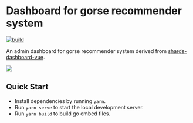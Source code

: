 # Dashboard for gorse recommender system

[![build](https://github.com/gorse-io/dashboard/actions/workflows/build.yml/badge.svg?branch=master)](https://github.com/gorse-io/dashboard/actions/workflows/build.yml)

An admin dashboard for gorse recommender system derived from [shards-dashboard-vue](https://github.com/DesignRevision/shards-dashboard-vue).

![](https://raw.githubusercontent.com/gorse-io/dashboard/master/assets/preview.png)

## Quick Start

- Install dependencies by running `yarn`.
- Run `yarn serve` to start the local development server.
- Run `yarn build` to build go embed files.
